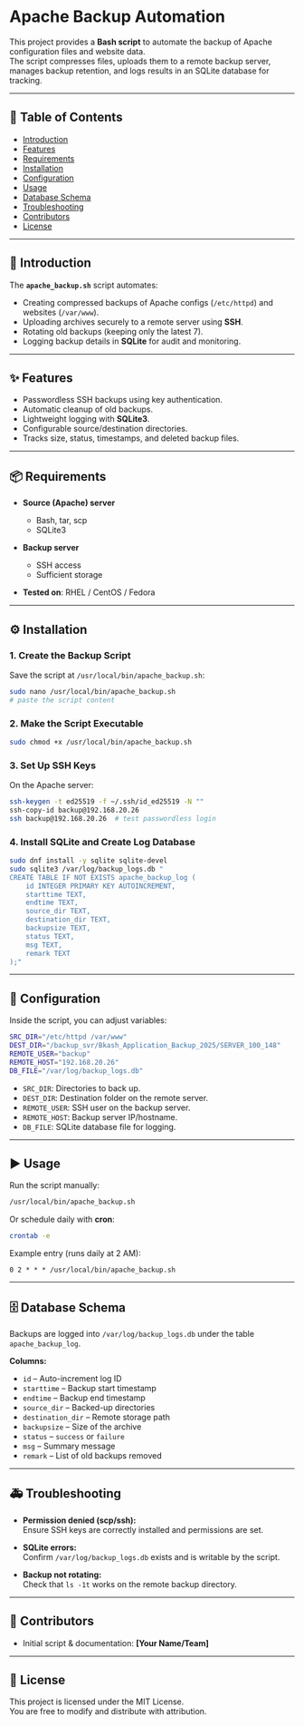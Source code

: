 # Apache Backup Automation

This project provides a **Bash script** to automate the backup of Apache configuration files and website data.  
The script compresses files, uploads them to a remote backup server, manages backup retention, and logs results in an SQLite database for tracking.

---

## 📑 Table of Contents
- [Introduction](#introduction)  
- [Features](#features)  
- [Requirements](#requirements)  
- [Installation](#installation)  
- [Configuration](#configuration)  
- [Usage](#usage)  
- [Database Schema](#database-schema)  
- [Troubleshooting](#troubleshooting)  
- [Contributors](#contributors)  
- [License](#license)  

---

## 🔹 Introduction
The **`apache_backup.sh`** script automates:
- Creating compressed backups of Apache configs (`/etc/httpd`) and websites (`/var/www`).
- Uploading archives securely to a remote server using **SSH**.
- Rotating old backups (keeping only the latest 7).
- Logging backup details in **SQLite** for audit and monitoring.

---

## ✨ Features
- Passwordless SSH backups using key authentication.  
- Automatic cleanup of old backups.  
- Lightweight logging with **SQLite3**.  
- Configurable source/destination directories.  
- Tracks size, status, timestamps, and deleted backup files.  

---

## 📦 Requirements
- **Source (Apache) server**  
  - Bash, tar, scp  
  - SQLite3  

- **Backup server**  
  - SSH access  
  - Sufficient storage  

- **Tested on**: RHEL / CentOS / Fedora  

---

## ⚙️ Installation

### 1. Create the Backup Script
Save the script at `/usr/local/bin/apache_backup.sh`:
```bash
sudo nano /usr/local/bin/apache_backup.sh
# paste the script content
```

### 2. Make the Script Executable
```bash
sudo chmod +x /usr/local/bin/apache_backup.sh
```

### 3. Set Up SSH Keys
On the Apache server:
```bash
ssh-keygen -t ed25519 -f ~/.ssh/id_ed25519 -N ""
ssh-copy-id backup@192.168.20.26
ssh backup@192.168.20.26  # test passwordless login
```

### 4. Install SQLite and Create Log Database
```bash
sudo dnf install -y sqlite sqlite-devel
sudo sqlite3 /var/log/backup_logs.db "
CREATE TABLE IF NOT EXISTS apache_backup_log (
    id INTEGER PRIMARY KEY AUTOINCREMENT,
    starttime TEXT,
    endtime TEXT,
    source_dir TEXT,
    destination_dir TEXT,
    backupsize TEXT,
    status TEXT,
    msg TEXT,
    remark TEXT
);"
```

---

## 🔧 Configuration
Inside the script, you can adjust variables:

```bash
SRC_DIR="/etc/httpd /var/www"
DEST_DIR="/backup_svr/Bkash_Application_Backup_2025/SERVER_100_148"
REMOTE_USER="backup"
REMOTE_HOST="192.168.20.26"
DB_FILE="/var/log/backup_logs.db"
```

- `SRC_DIR`: Directories to back up.  
- `DEST_DIR`: Destination folder on the remote server.  
- `REMOTE_USER`: SSH user on the backup server.  
- `REMOTE_HOST`: Backup server IP/hostname.  
- `DB_FILE`: SQLite database file for logging.  

---

## ▶️ Usage
Run the script manually:
```bash
/usr/local/bin/apache_backup.sh
```

Or schedule daily with **cron**:
```bash
crontab -e
```
Example entry (runs daily at 2 AM):
```
0 2 * * * /usr/local/bin/apache_backup.sh
```

---

## 🗄 Database Schema
Backups are logged into `/var/log/backup_logs.db` under the table `apache_backup_log`.

**Columns:**
- `id` – Auto-increment log ID  
- `starttime` – Backup start timestamp  
- `endtime` – Backup end timestamp  
- `source_dir` – Backed-up directories  
- `destination_dir` – Remote storage path  
- `backupsize` – Size of the archive  
- `status` – `success` or `failure`  
- `msg` – Summary message  
- `remark` – List of old backups removed  

---

## 🚑 Troubleshooting
- **Permission denied (scp/ssh):**  
  Ensure SSH keys are correctly installed and permissions are set.  

- **SQLite errors:**  
  Confirm `/var/log/backup_logs.db` exists and is writable by the script.  

- **Backup not rotating:**  
  Check that `ls -1t` works on the remote backup directory.  

---

## 👥 Contributors
- Initial script & documentation: **[Your Name/Team]**

---

## 📜 License
This project is licensed under the MIT License.  
You are free to modify and distribute with attribution.  
